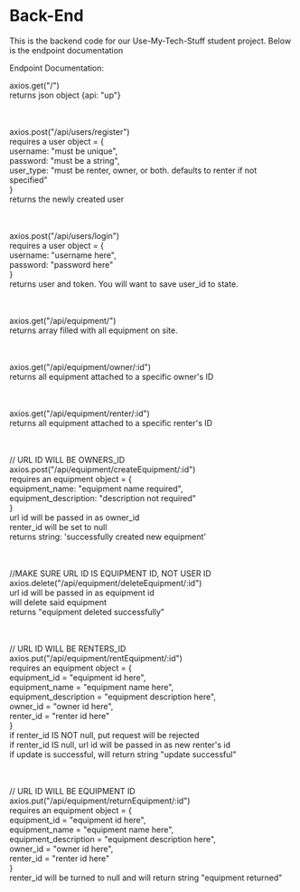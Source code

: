 # Back-End

This is the backend code for our Use-My-Tech-Stuff student project.  Below is the endpoint documentation



Endpoint Documentation:


axios.get("/") </br>
returns json object {api: "up"}</br>
</br>
</br>

axios.post("/api/users/register") </br>
requires a user object = { </br>
    username: "must be unique", </br>
    password: "must be a string", </br>
    user_type: "must be renter, owner, or both. defaults to renter if not specified" </br>
}</br>
returns the newly created user</br>
</br>
</br>

axios.post("/api/users/login")</br>
requires a user object = {</br>
    username: "username here",</br>
    password: "password here"</br>
}</br>
returns user and token.  You will want to save user_id to state.</br>
</br>
</br>

axios.get("/api/equipment/")</br>
returns array filled with all equipment on site.</br>
</br>
</br>

axios.get("/api/equipment/owner/:id")</br>
returns all equipment attached to a specific owner's ID</br>
</br>
</br>

axios.get("/api/equipment/renter/:id")</br>
returns all equipment attached to a specific renter's ID</br>
</br>
</br>

// URL ID WILL BE OWNERS_ID</br>
axios.post("/api/equipment/createEquipment/:id")</br>
requires an equipment object = {</br>
    equipment_name: "equipment name required",</br>
    equipment_description: "description not required"</br>
}</br>
url id will be passed in as owner_id</br>
renter_id will be set to null</br>
returns string: 'successfully created new equipment'</br>
</br>
</br>

//MAKE SURE URL ID IS EQUIPMENT ID, NOT USER ID</br>
axios.delete("/api/equipment/deleteEquipment/:id")</br>
url id will be passed in as equipment id</br>
will delete said equipment</br>
returns "equipment deleted successfully"</br>
</br>
</br>


// URL ID WILL BE RENTERS_ID</br>
axios.put("/api/equipment/rentEquipment/:id")</br>
    requires an equipment object = {</br>
        equipment_id = "equipment id here",</br>
        equipment_name = "equipment name here",</br>
        equipment_description = "equipment description here",</br>
        owner_id = "owner id here",</br>
        renter_id = "renter id here"</br>
    }</br>
if renter_id IS NOT null, put request will be rejected</br>
if renter_id IS null,  url id will be passed in as new renter's id</br>
if update is successful, will return string "update successful"</br>
</br>
</br>

// URL ID WILL BE EQUIPMENT ID</br>
axios.put("/api/equipment/returnEquipment/:id")</br>
    requires an equipment object = {</br>
        equipment_id = "equipment id here",</br>
        equipment_name = "equipment name here",</br>
        equipment_description = "equipment description here",</br>
        owner_id = "owner id here",</br>
        renter_id = "renter id here"</br>
    }</br>
renter_id will be turned to null and will return string "equipment returned"</br>

